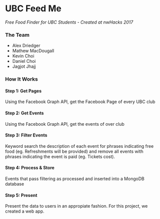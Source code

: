 # UBC Feed Me
*Free Food Finder for UBC Students - Created at nwHacks 2017*

### The Team
- Alex Driedger
- Mathew MacDougall
- Kevin Choi
- Daniel Choi
- Jagjot Jhajj

### How It Works

#### Step 1: Get Pages
Using the Facebook Graph API, get the Facebook Page of every UBC club

#### Step 2: Get Events
Using the Facebook Graph API, get the events of over club

#### Step 3: Filter Events
Keyword search the description of each event for phrases indicating free food (eg. Refreshments will be provided) and remove all events with phrases indicating the event is paid (eg. Tickets cost).

#### Step 4: Process & Store
Events that pass filtering as processed and inserted into a MongoDB database

#### Step 5: Present
Present the data to users in an appropiate fashion. For this project, we created a web app.
